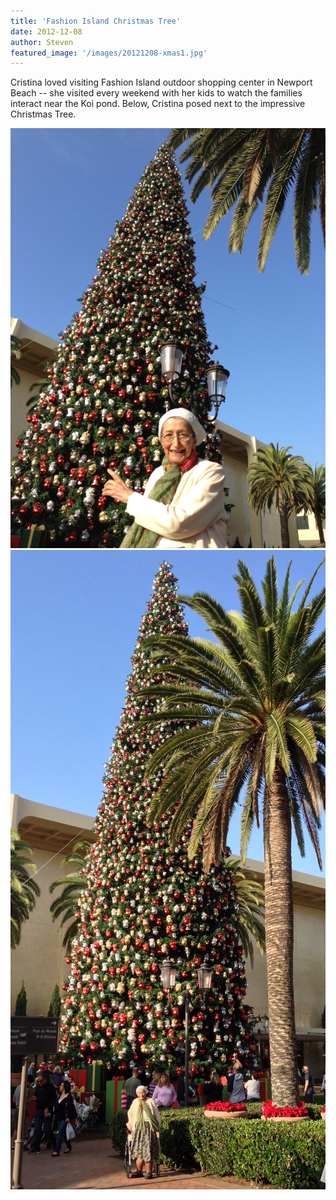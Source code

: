 ```yaml
---
title: 'Fashion Island Christmas Tree'
date: 2012-12-08
author: Steven
featured_image: '/images/20121208-xmas1.jpg'
---
```


Cristina loved visiting Fashion Island outdoor shopping center in Newport Beach -- she visited every weekend with her kids to watch the families interact near the Koi pond. Below, Cristina posed next to the impressive Christmas Tree.

<div class="gallery" data-columns="1">
	<img src="/images/20121208-xmas1.jpg">
	<img src="/images/20121208-xmas2.jpg">
</div>
